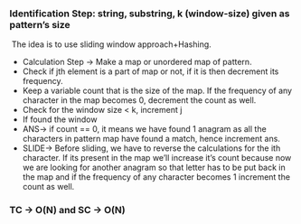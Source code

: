 ### Identification Step: string, substring, k (window-size) given as pattern’s size
​
The idea is to use sliding window approach+Hashing.
- Calculation Step -> Make a map or unordered map of pattern.
- Check if jth element is a part of map or not, if it is then decrement its frequency.
- Keep a variable count that is the size of the map. If the frequency of any character in the map becomes 0, decrement the count as well.
- Check for the window size < k, increment j
- If found the window
- ANS-> if count == 0, it means we have found 1 anagram as all the characters in pattern map have found a match, hence increment ans.
- SLIDE-> Before sliding, we have to reverse the calculations for the ith character. If its present in the map we’ll increase it’s count because now we are looking for another anagram so that letter has to be put back in the map and if the frequency of any character becomes 1 increment the count as well.
### TC -> O(N) and SC -> O(N)
​
​